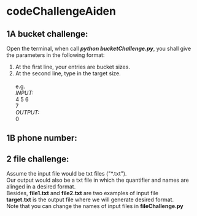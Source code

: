 # codeChallengeAiden
## 1A bucket challenge:
Open the terminal, when call ___python bucketChallenge.py___, you shall give the parameters in the following format:
<br/>
1. At the first line, your entries are bucket sizes.
2. At the second line, type in the target size.
<br/><br/>
e.g.
<br/> _INPUT:_
<br/> 4 5 6
<br/> 7
<br/> _OUTPUT:_
<br/> 0

## 1B phone number:



## 2 file challenge:
Assume the input file would be txt files ("*.txt").
<br/> Our output would also be a txt file in which the quantifier and names are alinged in a desired format.
<br/> Besides, __file1.txt__ and __file2.txt__ are two examples of input file 
<br/> __target.txt__ is the output file where we will generate desired format.
<br/> Note that you can change the names of input files in __fileChallenge.py__
